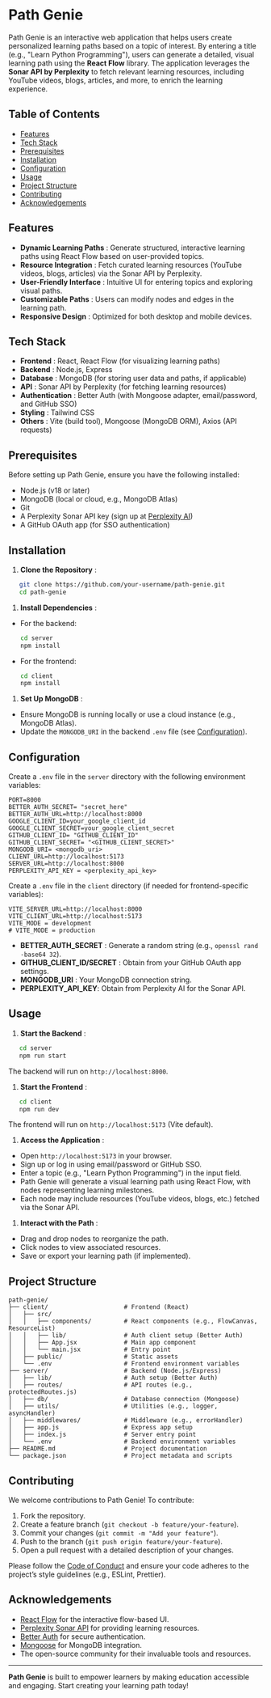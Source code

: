 # Path Genie

Path Genie is an interactive web application that helps users create personalized learning paths based on a topic of interest. By entering a title (e.g., "Learn Python Programming"), users can generate a detailed, visual learning path using the **React Flow** library. The application leverages the **Sonar API by Perplexity** to fetch relevant learning resources, including YouTube videos, blogs, articles, and more, to enrich the learning experience.

## Table of Contents

* [Features]()
* [Tech Stack]()
* [Prerequisites]()
* [Installation]()
* [Configuration]()
* [Usage]()
* [Project Structure]()
* [Contributing]()
* [Acknowledgements]()

## Features

* **Dynamic Learning Paths** : Generate structured, interactive learning paths using React Flow based on user-provided topics.
* **Resource Integration** : Fetch curated learning resources (YouTube videos, blogs, articles) via the Sonar API by Perplexity.
* **User-Friendly Interface** : Intuitive UI for entering topics and exploring visual paths.
* **Customizable Paths** : Users can modify nodes and edges in the learning path.
* **Responsive Design** : Optimized for both desktop and mobile devices.

## Tech Stack

* **Frontend** : React, React Flow (for visualizing learning paths)
* **Backend** : Node.js, Express
* **Database** : MongoDB (for storing user data and paths, if applicable)
* **API** : Sonar API by Perplexity (for fetching learning resources)
* **Authentication** : Better Auth (with Mongoose adapter, email/password, and GitHub SSO)
* **Styling** : Tailwind CSS
* **Others** : Vite (build tool), Mongoose (MongoDB ORM), Axios (API requests)

## Prerequisites

Before setting up Path Genie, ensure you have the following installed:

* Node.js (v18 or later)
* MongoDB (local or cloud, e.g., MongoDB Atlas)
* Git
* A Perplexity Sonar API key (sign up at [Perplexity AI](https://www.perplexity.ai/))
* A GitHub OAuth app (for SSO authentication)

## Installation

1. **Clone the Repository** :

```bash
   git clone https://github.com/your-username/path-genie.git
   cd path-genie
```

1. **Install Dependencies** :

* For the backend:
  ```bash
  cd server
  npm install
  ```
* For the frontend:
  ```bash
  cd client
  npm install
  ```

1. **Set Up MongoDB** :

* Ensure MongoDB is running locally or use a cloud instance (e.g., MongoDB Atlas).
* Update the `MONGODB_URI` in the backend `.env` file (see [Configuration](https://grok.com/chat/2dc7c0f0-5431-4729-9db1-4942faaf2a6f#configuration)).

## Configuration

Create a `.env` file in the `server` directory with the following environment variables:

```
PORT=8000
BETTER_AUTH_SECRET= "secret_here"
BETTER_AUTH_URL=http://localhost:8000
GOOGLE_CLIENT_ID=your_google_client_id
GOOGLE_CLIENT_SECRET=your_google_client_secret
GITHUB_CLIENT_ID= "GITHUB_CLIENT_ID"
GITHUB_CLIENT_SECRET= "<GITHUB_CLIENT_SECRET>"
MONGODB_URI= <mongodb_uri>
CLIENT_URL=http://localhost:5173
SERVER_URL=http://localhost:8000
PERPLEXITY_API_KEY = <perplexity_api_key>
```

Create a `.env` file in the `client` directory (if needed for frontend-specific variables):

```
VITE_SERVER_URL=http://localhost:8000
VITE_CLIENT_URL=http://localhost:5173
VITE_MODE = development
# VITE_MODE = production
```

* **BETTER_AUTH_SECRET** : Generate a random string (e.g., `openssl rand -base64 32`).
* **GITHUB_CLIENT_ID/SECRET** : Obtain from your GitHub OAuth app settings.
* **MONGODB_URI** : Your MongoDB connection string.
* **PERPLEXITY_API_KEY**: Obtain from Perplexity AI for the Sonar API.

## Usage

1. **Start the Backend** :

```bash
   cd server
   npm run start
```

   The backend will run on `http://localhost:8000`.

1. **Start the Frontend** :

```bash
   cd client
   npm run dev
```

   The frontend will run on `http://localhost:5173` (Vite default).

1. **Access the Application** :

* Open `http://localhost:5173` in your browser.
* Sign up or log in using email/password or GitHub SSO.
* Enter a topic (e.g., "Learn Python Programming") in the input field.
* Path Genie will generate a visual learning path using React Flow, with nodes representing learning milestones.
* Each node may include resources (YouTube videos, blogs, etc.) fetched via the Sonar API.

1. **Interact with the Path** :

* Drag and drop nodes to reorganize the path.
* Click nodes to view associated resources.
* Save or export your learning path (if implemented).

## Project Structure

```
path-genie/
├── client/                     # Frontend (React)
│   ├── src/
│   │   ├── components/         # React components (e.g., FlowCanvas, ResourceList)
│   │   ├── lib/                # Auth client setup (Better Auth)
│   │   ├── App.jsx             # Main app component
│   │   └── main.jsx            # Entry point
│   ├── public/                 # Static assets
│   └── .env                    # Frontend environment variables
├── server/                     # Backend (Node.js/Express)
│   ├── lib/                    # Auth setup (Better Auth)
│   ├── routes/                 # API routes (e.g., protectedRoutes.js)
│   ├── db/                     # Database connection (Mongoose)
│   ├── utils/                  # Utilities (e.g., logger, asyncHandler)
│   ├── middlewares/            # Middleware (e.g., errorHandler)
│   ├── app.js                  # Express app setup
│   ├── index.js                # Server entry point
│   └── .env                    # Backend environment variables
├── README.md                   # Project documentation
└── package.json                # Project metadata and scripts
```

## Contributing

We welcome contributions to Path Genie! To contribute:

1. Fork the repository.
2. Create a feature branch (`git checkout -b feature/your-feature`).
3. Commit your changes (`git commit -m "Add your feature"`).
4. Push to the branch (`git push origin feature/your-feature`).
5. Open a pull request with a detailed description of your changes.

Please follow the [Code of Conduct](https://grok.com/chat/CODE_OF_CONDUCT.md) and ensure your code adheres to the project’s style guidelines (e.g., ESLint, Prettier).

## Acknowledgements

* [React Flow](https://reactflow.dev/) for the interactive flow-based UI.
* [Perplexity Sonar API](https://www.perplexity.ai/) for providing learning resources.
* [Better Auth](https://www.better-auth.com/) for secure authentication.
* [Mongoose](https://mongoosejs.com/) for MongoDB integration.
* The open-source community for their invaluable tools and resources.

---

**Path Genie** is built to empower learners by making education accessible and engaging. Start creating your learning path today!
